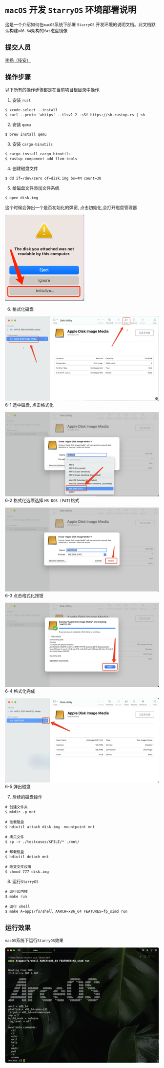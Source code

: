 # `macOS` 开发 `StarryOS` 环境部署说明

这是一个介绍如何在`macOS`系统下部署 `StarryOS` 开发环境的说明文档。此文档默认构建`x86_64`架构的`fat`磁盘镜像

## 提交人员

[李扬（技安）](https://github.com/LyonRust/Starry)

## 操作步骤

以下所有的操作步骤都是在当前项目根目录中操作.

1. 安装 `rust`

```shell
$ xcode-select --install
$ curl --proto '=https' --tlsv1.2 -sSf https://sh.rustup.rs | sh
```

2. 安装 `qemu`

```shell
$ brew install qemu
```

3. 安装 `cargo-binutils`

```shell
$ cargo install cargo-binutils
$ rustup component add llvm-tools
```

4. 创建磁盘文件

```shell
$ dd if=/dev/zero of=disk.img bs=4M count=30
```

5. 给磁盘文件添加文件系统

```shell
$ open disk.img
```

这个时候会弹出一个是否初始化的弹窗, 点击初始化,会打开磁盘管理器

![初始化](./doc/macOS/001.jpg)

6. 格式化磁盘

![002](./doc/macOS/002.png)
6-1 选中磁盘, 点击格式化

![003](./doc/macOS/003.png)
6-2 格式化选项选择 `MS-DOS [FAT]`格式

![004](./doc/macOS/004.png)
6-3 点击格式化按钮

![005](./doc/macOS/005.png)
6-4 格式化完成

![006](./doc/macOS/006.png)
6-5 弹出磁盘

7. 后续的磁盘操作

```shell
# 创建文件夹
$ mkdir -p mnt

# 挂载磁盘
$ hdiutil attach disk.img -mountpoint mnt

# 拷贝文件
$ cp -r ./testcases/$FILE/* ./mnt/

# 卸载磁盘
$ hdiutil detach mnt

# 改变文件权限
$ chmod 777 disk.img
```

8. 运行`StarryOS`

```shell
# 运行宏内核
$ make run

# 运行 shell
$ make A=apps/fs/shell AARCH=x86_64 FEATURES=fp_simd run
```

## 运行效果

`macOS`系统下运行`StarryOS`效果

![007](./doc/macOS/007.png)
